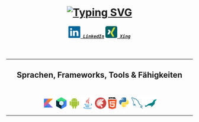 <h1 align="center">
  <a href="https://git.io/typing-svg">
    <img src="https://readme-typing-svg.herokuapp.com?font=Fira+Code&pause=1000&color=4570F7&center=true&vCenter=true&random=false&width=500&lines=Hey+%F0%9F%91%8B%F0%9F%8F%BB;Ich+bin+Karina;Sch%C3%B6n+dich+kennenzulernen!" alt="Typing SVG" />
  </a>  
</h1>

<h5 align="center">
  <code><a href="https://www.linkedin.com/in/karina-kock-ab272821a/" title="LinkedIn Profil"><img width="32" src="images/linkedin.svg"> LinkedIn</a></code>
  <code><a href="https://www.xing.com/profile/Karina_Kock077660/" title="Xing Profil"><img width="32" src="images/xing.svg"> Xing</a></code>
</h5>

<br>
<hr>
<h2 align="center">Sprachen, Frameworks, Tools & Fähigkeiten</h2>
<br>

<p align="center">  
  <code><img title="Kotlin" height="32" src="images/kotlin.svg"></code>
  <code><img title="JetpackCompose-Framework" height="32" src="images/jetpack_compose.svg"></code>
  <code><img title="Android" height="32" src="images/android.svg"></code>
  <code><img title="Java" height="32" src="images/java.svg"></code>
  <code><img title="Delphi" height="32" src="images/delphi.svg"></code>
  <code><img title="HTML5" height="32" src="images/html5.svg"></code>
  <code><img title="Python" height="32" src="images/python.svg"></code>
  <code><img title="MySQL" height="32" src="images/mysql.svg"></code>
  <code><img title="MariaDB" height="32" src="images/maria_db.svg"></code>
</p>
<hr>
